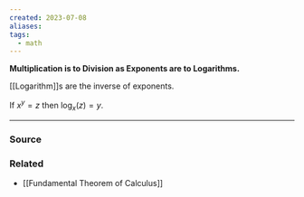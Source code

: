 ```yaml
---
created: 2023-07-08
aliases: 
tags:
  - math
---
```

**Multiplication is to Division as Exponents are to Logarithms.**

[[Logarithm]]s are the inverse of exponents.

If $x^y=z$ then $\log_x(z)=y$. 

---

### Source

### Related
- [[Fundamental Theorem of Calculus]]